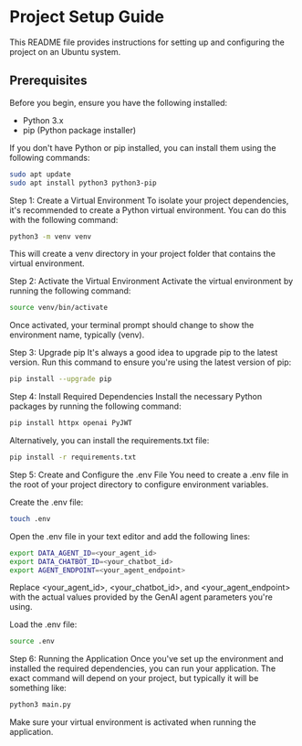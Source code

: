 # Project Setup Guide

This README file provides instructions for setting up and configuring the project on an Ubuntu system.

## Prerequisites

Before you begin, ensure you have the following installed:

- Python 3.x
- pip (Python package installer)

If you don't have Python or pip installed, you can install them using the following commands:

```bash
sudo apt update
sudo apt install python3 python3-pip
```
Step 1: Create a Virtual Environment
To isolate your project dependencies, it's recommended to create a Python virtual environment. You can do this with the following command:

```bash
python3 -m venv venv
```
This will create a venv directory in your project folder that contains the virtual environment.

Step 2: Activate the Virtual Environment
Activate the virtual environment by running the following command:

``` bash
source venv/bin/activate
```

Once activated, your terminal prompt should change to show the environment name, typically (venv).

Step 3: Upgrade pip
It's always a good idea to upgrade pip to the latest version. Run this command to ensure you're using the latest version of pip:

```bash
pip install --upgrade pip
```

Step 4: Install Required Dependencies
Install the necessary Python packages by running the following command:

```bash
pip install httpx openai PyJWT
```
Alternatively, you can install the requirements.txt file:
```bash
pip install -r requirements.txt
```

Step 5: Create and Configure the .env File
You need to create a .env file in the root of your project directory to configure environment variables.

Create the .env file:
```bash
touch .env
```

Open the .env file in your text editor and add the following lines:

```bash
export DATA_AGENT_ID=<your_agent_id>
export DATA_CHATBOT_ID=<your_chatbot_id>
export AGENT_ENDPOINT=<your_agent_endpoint>
```
Replace <your_agent_id>, <your_chatbot_id>, and <your_agent_endpoint> with the actual values provided by the GenAI agent parameters you're using.

Load the .env file:
```bash
source .env
```

Step 6: Running the Application
Once you've set up the environment and installed the required dependencies, you can run your application. The exact command will depend on your project, but typically it will be something like:

```bash
python3 main.py
```
Make sure your virtual environment is activated when running the application.